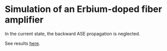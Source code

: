 # Simulation of an Erbium-doped fiber amplifier

In the current state, the backward ASE propagation is neglected.

See results [here](/diapo/diapo_info.pdf).
